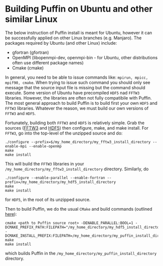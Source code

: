 # Building Puffin on Ubuntu and other similar Linux
The below instruction of Puffin install is meant for Ubuntu, however it can be successfully applied on other Linux branches (e.g. Manjaro).
The packages required by Ubuntu (and other Linux) include:

- gfortran (gfortran)
- OpenMPI (libopenmpi-dev, openmpi-bin - for Ubuntu, other distributions often use different package names)
- Cmake (cmake)

In general, you need to be able to issue commands like: `mpirun, mpicc, mpif90, cmake`. When trying to issue such command you should only see message that the source input file is missing but the command should execute.
Some version of Ubuntu have precompiled `HDF5` nad `FFTW3` libraries. However, the libraries are often not fully compatibile with Puffin. The most general approach to build Puffin is to build first your own `HDF5` and `FFTW3` libraries. Whatever the reason, we must build our own versions of `FFTW3` and `HDF5`.

Fortunately, building both `FFTW3` and `HDF5` is relatively simple. Grab the sources ([FFTW3](http://www.fftw.org/download.html) and [HDF5](https://www.hdfgroup.org/downloads/hdf5/source-code/)) then configure, make, and make install. For `FFTW3`, go into the top-level of the unzipped source and do:

```
./configure --prefix=$/my_home_directory/my_fftw3_install_directory --enable-mpi --enable-openmp
make
make install
```

This will build the `FFTW3` libraries in your `/my_home_directory/my_fftw3_install_directory` directory. Similarly, do 

```
./configure --enable-parallel --enable-fortran --prefix=/my_home_directory/my_hdf5_install_directory
make
make install
```

for `HDF5`, in the root of its unzipped source.

Then to build Puffin, we do the usual `CMake` and build commands (outlined [here](BUILD.md)):

```
cmake <path to Puffin source root> -DENABLE_PARALLEL:BOOL=1 -DCMAKE_PREFIX_PATH:FILEPATH="/my_home_directory/my_hdf5_install_directory;/my_home_directory/my_fftw3_install_directory" -DCMAKE_INSTALL_PREFIX:FILEPATH=/my_home_directory/my_puffin_install_directory
make
make install
```

which builds Puffin in the `/my_home_directory/my_puffin_install_directory` directory.
